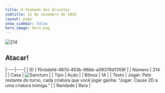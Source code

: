 ```yaml
---
title: O Chamado dos Arcontes
subtitle: 15 de novembro de 2018
layout: page
show_sidebar: false
hero_image: hero.png
---
```


![214](https://cdn.keyforgegame.com/media/card_front/pt/341_214_X3RQF994MG6R_pt.png)

## Atacar!

|----|----|
| ID | f5cbdafd-487d-453b-96bb-a09378d1359f |
| Número | 214 |
| Casa | ![Sanctum](https://archonarcana.com/images/thumb/c/c7/Sanctum.png/22px-Sanctum.png "Santuário") |
| Tipo | Ação |
| Bônus | 1A |
| Texto | Jogar: Pelo restante do turno,  cada criatura que você jogar ganha:  “Jogar: Cause 2D a uma criatura inimiga.” |
| Raridade | Rara |
